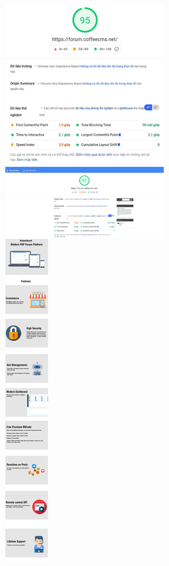 <img src="https://github.com/coffeecms/bulletinboard/raw/main/bb_pagespeedtest.JPG" />
<img src="https://github.com/coffeecms/bulletinboard/raw/main/bb_pagespeedtest_2.JPG" />

<img src="https://github.com/coffeecms/bulletinboard/raw/main/Profile.png" />
